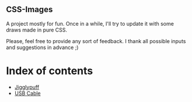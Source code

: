 ## CSS-Images

A project mostly for fun. Once in a while, I'll try to update it with some draws made in pure CSS.

Please, feel free to provide any sort of feedback. I thank all possible inputs and suggestions in advance ;)

# Index of contents

- [Jigglypuff](../master/Jigglypuff)
- [USB Cable](../master/USBCable)